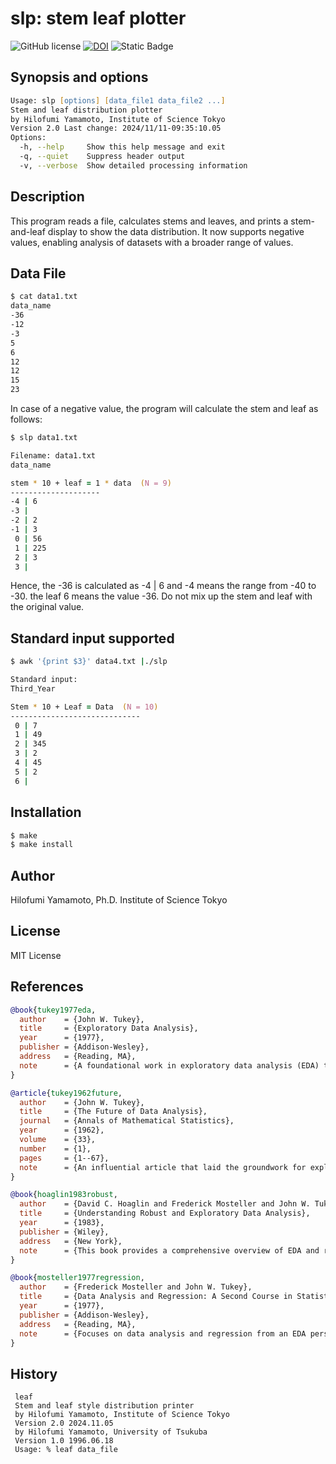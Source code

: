 # slp: stem leaf plotter

![GitHub license](https://img.shields.io/github/license/yamagen/slp)
[![DOI](https://zenodo.org/badge/883773387.svg)](https://doi.org/10.5281/zenodo.14061335)
![Static Badge](https://img.shields.io/badge/github-repository-blue?logo=github)

## Synopsis and options

```zsh
Usage: slp [options] [data_file1 data_file2 ...]
Stem and leaf distribution plotter
by Hilofumi Yamamoto, Institute of Science Tokyo
Version 2.0 Last change: 2024/11/11-09:35:10.05
Options:
  -h, --help     Show this help message and exit
  -q, --quiet    Suppress header output
  -v, --verbose  Show detailed processing information
```

## Description

This program reads a file, calculates stems and leaves, and prints a stem-and-leaf display to show the data distribution. It now supports negative values, enabling analysis of datasets with a broader range of values.

## Data File

```zsh
$ cat data1.txt
data_name
-36
-12
-3
5
6
12
12
15
23
```

In case of a negative value, the program will calculate the stem and leaf as follows:

```zsh
$ slp data1.txt

Filename: data1.txt
data_name

stem * 10 + leaf = 1 * data  (N = 9)
--------------------
-4 | 6
-3 |
-2 | 2
-1 | 3
 0 | 56
 1 | 225
 2 | 3
 3 |
```

Hence, the -36 is calculated as -4 | 6 and -4 means the range from -40 to -30.
the leaf 6 means the value -36.
Do not mix up the stem and leaf with the original value.

## Standard input supported

```zsh
$ awk '{print $3}' data4.txt |./slp

Standard input:
Third_Year

Stem * 10 + Leaf = Data  (N = 10)
-----------------------------
 0 | 7
 1 | 49
 2 | 345
 3 | 2
 4 | 45
 5 | 2
 6 |
```

## Installation

```zsh
$ make
$ make install
```

## Author

Hilofumi Yamamoto, Ph.D. Institute of Science Tokyo

## License

MIT License

## References

```bibtex
@book{tukey1977eda,
  author    = {John W. Tukey},
  title     = {Exploratory Data Analysis},
  year      = {1977},
  publisher = {Addison-Wesley},
  address   = {Reading, MA},
  note      = {A foundational work in exploratory data analysis (EDA) that introduced the stem-and-leaf display as a way to visualize data distributions effectively.}
}

@article{tukey1962future,
  author    = {John W. Tukey},
  title     = {The Future of Data Analysis},
  journal   = {Annals of Mathematical Statistics},
  year      = {1962},
  volume    = {33},
  number    = {1},
  pages     = {1--67},
  note      = {An influential article that laid the groundwork for exploratory data analysis and inspired further development of data visualization methods, including the stem-and-leaf display. /home/yamagen/Dropbox/BIBFILES/BookArchive/Book035_20240420/1177704711.pdf}
}

@book{hoaglin1983robust,
  author    = {David C. Hoaglin and Frederick Mosteller and John W. Tukey},
  title     = {Understanding Robust and Exploratory Data Analysis},
  year      = {1983},
  publisher = {Wiley},
  address   = {New York},
  note      = {This book provides a comprehensive overview of EDA and robust statistical methods, covering various visualization techniques, including the stem-and-leaf display.}
}

@book{mosteller1977regression,
  author    = {Frederick Mosteller and John W. Tukey},
  title     = {Data Analysis and Regression: A Second Course in Statistics},
  year      = {1977},
  publisher = {Addison-Wesley},
  address   = {Reading, MA},
  note      = {Focuses on data analysis and regression from an EDA perspective, with insights into data visualization methods that aid in understanding data distributions.}
}
```

## History

```text
 leaf
 Stem and leaf style distribution printer
 by Hilofumi Yamamoto, Institute of Science Tokyo
 Version 2.0 2024.11.05
 by Hilofumi Yamamoto, University of Tsukuba
 Version 1.0 1996.06.18
 Usage: % leaf data_file
```
